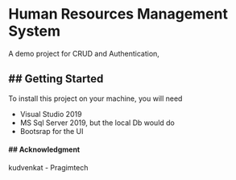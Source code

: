 # Human Resources Management System

A demo project for CRUD and Authentication, 


## ## Getting Started

To install this project on your machine, you will need

 - Visual Studio 2019
 - MS Sql Server 2019, but the local Db would do
 - Bootsrap for the UI

#### ## Acknowledgment 

kudvenkat - Pragimtech

```
